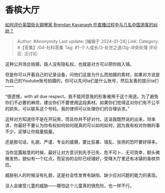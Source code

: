 # 香槟大厅
[如何评价英国街头钢琴家 Brendan Kavanagh 在直播过程中与几名中国游客的纠纷？](https://www.zhihu.com/question/640609855/answer/3372535893)

> Author: #Anonymity
> Last update: [编辑于 2024-01-24]
> Link:
> Category: #【答集】/04-社科答集
> Tag: #1-个人成长/3-处世之道/3g-冲突处理
> 评论区:
> 泛讨论:

这种公共场合拍摄，路人没有隐私权，也就是对方可以把你拍入镜。

但是你可以开着自己的记录设备，问他们这是为什么而拍摄的素材，如果对方说是为自己的Youtube账号拍摄的，你可以先问ta们是什么账号，然后友善的提示ta们——

“很遗憾，with all due respect，我不能同意我的形象被用于这个用途。为了避免你们不必要的麻烦，建议你们不要使用这段素材。如果你们觉得这对你们有不公平的损失，可以联系这个号码，我的律师可以处理你们的合理诉求。”

这样对方知道你不是在开玩笑，而且你并不好对付。这话我既然说的出来，坦率讲，你最好不要认为你有权如何如何就真的可以如何如何，因为我有权对你做的事不少，足够让你掂量掂量。

还是那句话，礼貌、严谨、专业的威慑，要比狂暴、错乱、张扬的恐吓要好得多。

当你显露敌意的时候，最好让对方意识到先手已失、危不可卜、无可侥幸，额头微微发热，貌似有一个红点，而妥协的台阶已经铺好，受降大厅里还有冰镇的香槟供应。

威胁别人的时候没有礼貌，这是社会性发育有缺陷、缺少应对问题的能力的表现。

没人会接受儿童的威胁——哪怕这个儿童真的很危险，也一样不行。
